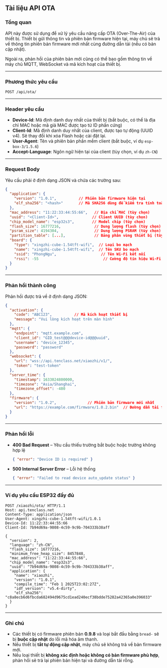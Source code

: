 ## Tài liệu API OTA

### Tổng quan
API này được sử dụng để xử lý yêu cầu nâng cấp OTA (Over-The-Air) của thiết bị. Thiết bị gửi thông tin và phiên bản firmware hiện tại, máy chủ sẽ trả về thông tin phiên bản firmware mới nhất cùng đường dẫn tải (nếu có bản cập nhật).

Ngoài ra, phản hồi của phiên bản mới cũng có thể bao gồm thông tin về máy chủ MQTT, WebSocket và mã kích hoạt của thiết bị.

---

### Phương thức yêu cầu
`POST /api/ota/`

---

### Header yêu cầu
- **Device-Id**: Mã định danh duy nhất của thiết bị (bắt buộc, có thể là địa chỉ MAC hoặc mã giả MAC được tạo từ ID phần cứng)
- **Client-Id**: Mã định danh duy nhất của client, được tạo tự động (UUID v4). Sẽ thay đổi khi xóa Flash hoặc cài đặt lại.
- **User-Agent**: Tên và phiên bản phần mềm client (bắt buộc, ví dụ `esp-box-3/1.5.6`)
- **Accept-Language**: Ngôn ngữ hiện tại của client (tùy chọn, ví dụ `zh-CN`)

---

### Request Body
Yêu cầu phải ở định dạng JSON và chứa các trường sau:

```json
{
  "application": {
    "version": "1.0.1",          // Phiên bản firmware hiện tại
    "elf_sha256": "<hash>"       // Mã SHA256 dùng để kiểm tra tính toàn vẹn firmware
  },
  "mac_address": "11:22:33:44:55:66",   // Địa chỉ MAC (tùy chọn)
  "uuid": "<Client-Id>",               // Client UUID (tùy chọn)
  "chip_model_name": "esp32s3",        // Model chip (tùy chọn)
  "flash_size": 16777216,               // Dung lượng flash (tùy chọn)
  "psram_size": 4194304,                // Dung lượng PSRAM (tùy chọn)
  "partition_table": [...],             // Bảng phân vùng thiết bị (tùy chọn)
  "board": {
    "type": "xingzhi-cube-1.54tft-wifi",  // Loại bo mạch
    "name": "xingzhi-cube-1.54tft-wifi",  // Tên SKU bo mạch
    "ssid": "PhongNgu",                    // Tên Wi-Fi kết nối
    "rssi": -55                             // Cường độ tín hiệu Wi-Fi
  }
}
```

---

### Phản hồi thành công
Phản hồi được trả về ở định dạng JSON:

```json
{
  "activation": {
    "code": "ABC123",          // Mã kích hoạt thiết bị
    "message": "Vui lòng kích hoạt trên màn hình"
  },
  "mqtt": {
    "endpoint": "mqtt.example.com",
    "client_id": "GID_test@@@device-id@@@uuid",
    "username": "device_12345",
    "password": "password"
  },
  "websocket": {
    "url": "wss://api.tenclass.net/xiaozhi/v1/",
    "token": "test-token"
  },
  "server_time": {
    "timestamp": 1633024800000,
    "timezone": "Asia/Shanghai",
    "timezone_offset": -480
  },
  "firmware": {
    "version": "1.0.2",              // Phiên bản firmware mới nhất
    "url": "https://example.com/firmware/1.0.2.bin"  // Đường dẫn tải firmware
  }
}
```

---

### Phản hồi lỗi
- **400 Bad Request** – Yêu cầu thiếu trường bắt buộc hoặc trường không hợp lệ
  ```json
  { "error": "Device ID is required" }
  ```

- **500 Internal Server Error** – Lỗi hệ thống
  ```json
  { "error": "Failed to read device auto_update status" }
  ```

---

### Ví dụ yêu cầu ESP32 đầy đủ
```http
POST /xiaozhi/ota/ HTTP/1.1
Host: api.tenclass.net
Content-Type: application/json
User-Agent: xingzhi-cube-1.54tft-wifi/1.0.1
Device-Id: 11:22:33:44:55:66
Client-Id: 7b94d69a-9808-4c59-9c9b-704333b38aff

{
  "version": 2,
  "language": "zh-CN",
  "flash_size": 16777216,
  "minimum_free_heap_size": 8457848,
  "mac_address": "11:22:33:44:55:66",
  "chip_model_name": "esp32s3",
  "uuid": "7b94d69a-9808-4c59-9c9b-704333b38aff",
  "application": {
    "name": "xiaozhi",
    "version": "1.0.1",
    "compile_time": "Feb 1 2025T23:02:27Z",
    "idf_version": "v5.4-dirty",
    "elf_sha256": "c8a8ecb6d6fbcda682494d9675cd1ead240ecf38bdde75282a42365a0e396033"
  }
}
```

---

### Ghi chú
- Các thiết bị có firmware phiên bản **0.9.8** và loại bắt đầu bằng `bread-` sẽ bị **buộc cập nhật** do lỗi mã hóa âm thanh.
- Nếu thiết bị **tắt tự động cập nhật**, máy chủ sẽ không trả về bản firmware mới.
- Nếu loại thiết bị **không xác định hoặc không có bản firmware phù hợp**, phản hồi sẽ trả lại phiên bản hiện tại và đường dẫn tải rỗng.